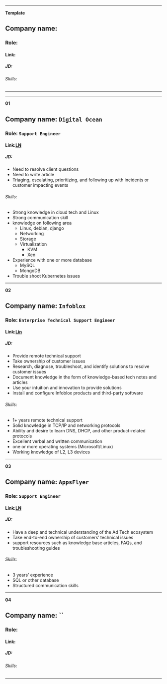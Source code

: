 --------------------------------------------------------
**Template**
## Company name: 
### Role: 
#### Link:
##### JD:
###### Skills:
---------------------------------------------------

--------------------------------------------------------
**01**
## Company name: `Digital Ocean`
### Role: `Support Engineer`
#### Link:[LN](https://www.linkedin.com/jobs/view/3672831308)
##### JD:
* Need to resolve client questions
* Need to write article
* Triaging, escalating, prioritizing, and following up with incidents or customer impacting events
###### Skills:
* Strong knowledge in cloud tech and Linux
* Strong communication skill
* knowledge on following area
	* Linux, debian, django
	* Networking
	* Storage
	* Virtualization
		* KVM
		* Xen
* Experience with one or more database
	* MySQL
	* MongoDB
* Trouble shoot Kubernetes issues
---------------------------------------------------

**02**
## Company name: `Infoblox`
### Role: `Enterprise Technical Support Engineer`
#### Link:[Lin](https://www.linkedin.com/jobs/view/3589343505)
##### JD:
* Provide remote technical support
* Take ownership of customer issues
* Research, diagnose, troubleshoot, and identify solutions to resolve customer issues
* Document knowledge in the form of knowledge-based tech notes and articles
* Use your intuition and innovation to provide solutions
* Install and configure Infoblox products and third-party software
###### Skills:
* 1+ years remote technical support
* Solid knowledge in TCP/IP and networking protocols
* Ability and desire to learn DNS, DHCP, and other product-related protocols
* Excellent verbal and written communication
* one or more operating systems (Microsoft/Linux) 
* Working knowledge of L2, L3 devices
---------------------------------------------------

**03**
## Company name: `AppsFlyer`
### Role: `Support Engineer`
#### Link:[LN](https://www.linkedin.com/jobs/view/3632961214)
##### JD:
* Have a deep and technical understanding of the Ad Tech ecosystem
* Take end-to-end ownership of customers’ technical issues
* support resources such as knowledge base articles, FAQs, and troubleshooting guides
###### Skills:
* 3 years’ experience
* SQL or other database
* Structured communication skills
---------------------------------------------------

**04**
## Company name: ``
### Role: 
#### Link:
##### JD:
###### Skills:
---------------------------------------------------
